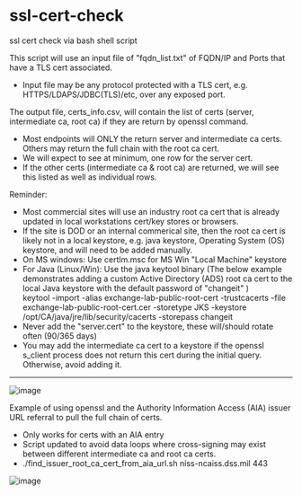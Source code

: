 # ssl-cert-check
ssl cert check via bash shell script

This script will use an input file of "fqdn_list.txt" of  FQDN/IP and Ports that have a TLS cert associated.
- Input file may be any protocol protected with a TLS cert, e.g. HTTPS/LDAPS/JDBC(TLS)/etc, over any exposed port.

The output file, certs_info.csv, will contain the list of certs (server, intermediate ca, root ca) if they are return by openssl command.
- Most endpoints will ONLY the return server and intermediate ca certs.   Others may return the full chain with the root ca cert.
- We will expect to see at minimum, one row for the server cert.
- If the other certs (intermediate ca & root ca) are returned, we will see this listed as well as individual rows.

Reminder:   
- Most commercial sites will use an industry root ca cert that is already updated in local workstations cert/key stores or browsers.
- If the site is DOD or an internal commerical site, then the root ca cert is likely not in a local keystore, e.g. java keystore, Operating System (OS) keystore, and will need to be added manually.
- On MS windows: Use  certlm.msc  for  MS Win "Local Machine" keystore
- For Java (Linux/Win):  Use the java keytool binary  (The below example demonstrates adding a custom Active Directory (ADS) root ca cert to the local Java keystore with the default password of "changeit" )  
    keytool -import -alias exchange-lab-public-root-cert -trustcacerts -file exchange-lab-public-root-cert.cer -storetype JKS -keystore /opt/CA/java/jre/lib/security/cacerts -storepass changeit
- Never add the "server.cert" to the keystore, these will/should rotate often (90/365 days)
- You may add the intermediate ca cert to a keystore if the openssl s_client process does not return this cert during the initial query.  Otherwise, avoid adding it.

     
  


****

![image](https://github.com/user-attachments/assets/17406642-e947-4de9-b8c6-f03ad8768ad6)


  
Example of using openssl and the Authority Information Access (AIA) issuer URL referral to pull the full chain of certs.  
- Only works for certs with an AIA entry
- Script updated to avoid data loops where cross-signing may exist between different intermediate ca and root ca certs.
- ./find_issuer_root_ca_cert_from_aia_url.sh niss-ncaiss.dss.mil 443
  
![image](https://github.com/user-attachments/assets/f8d7085d-2264-43a9-acda-c06c747344b5)
